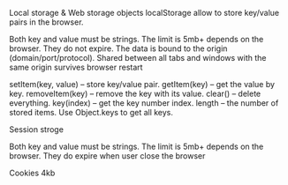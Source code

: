 Local storage & 
    Web storage objects localStorage  allow to store key/value pairs in the browser.

Both key and value must be strings.
The limit is 5mb+ depends on the browser.
They do not expire.
The data is bound to the origin (domain/port/protocol).
Shared between all tabs and windows with the same origin
survives browser restart



setItem(key, value) – store key/value pair.
getItem(key) – get the value by key.
removeItem(key) – remove the key with its value.
clear() – delete everything.
key(index) – get the key number index.
length – the number of stored items.
Use Object.keys to get all keys.



Session stroge

Both key and value must be strings.
The limit is 5mb+ depends on the browser.
They do expire when user close the browser

Cookies 
4kb